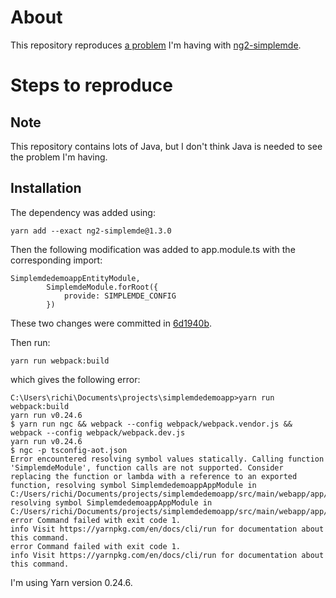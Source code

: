 # About

This repository reproduces [a problem](https://github.com/doxiaodong/ng2-simplemde/issues/5) I'm having with [ng2-simplemde](https://github.com/doxiaodong/ng2-simplemde).

# Steps to reproduce

## Note
This repository contains lots of Java, but I don't think Java is needed to see the problem I'm having.

## Installation

The dependency was added using:

    yarn add --exact ng2-simplemde@1.3.0

Then the following modification was added to app.module.ts with the corresponding import:

    SimplemdedemoappEntityModule,
            SimplemdeModule.forRoot({
                provide: SIMPLEMDE_CONFIG
            })

These two changes were committed in [6d1940b](https://github.com/richiethom/simplemdedemo/commit/6d1940b1eac034ea3f7c3bdbe42ad4373ff2eff4).

Then run:

    yarn run webpack:build

which gives the following error:

    C:\Users\richi\Documents\projects\simplemdedemoapp>yarn run webpack:build
    yarn run v0.24.6
    $ yarn run ngc && webpack --config webpack/webpack.vendor.js && webpack --config webpack/webpack.dev.js
    yarn run v0.24.6
    $ ngc -p tsconfig-aot.json
    Error encountered resolving symbol values statically. Calling function 'SimplemdeModule', function calls are not supported. Consider replacing the function or lambda with a reference to an exported function, resolving symbol SimplemdedemoappAppModule in C:/Users/richi/Documents/projects/simplemdedemoapp/src/main/webapp/app/app.module.ts, resolving symbol SimplemdedemoappAppModule in C:/Users/richi/Documents/projects/simplemdedemoapp/src/main/webapp/app/app.module.ts
    error Command failed with exit code 1.
    info Visit https://yarnpkg.com/en/docs/cli/run for documentation about this command.
    error Command failed with exit code 1.
    info Visit https://yarnpkg.com/en/docs/cli/run for documentation about this command.

I'm using Yarn version 0.24.6.